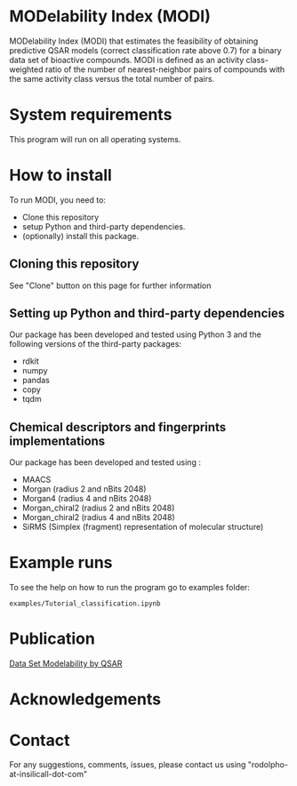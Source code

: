 # MODelability Index (MODI)

MODelability Index (MODI) that estimates the feasibility of obtaining predictive QSAR models (correct classification rate above 0.7) for a binary data set of bioactive compounds. MODI is defined as an activity class-weighted ratio of the number of nearest-neighbor pairs of compounds with the same activity class versus the total number of pairs.

# System requirements
This program will run on all operating systems.

# How to install
To run MODI, you need to:
* Clone this repository
* setup Python and third-party dependencies.
* (optionally) install this package.

## Cloning this repository
See "Clone" button on this page for further information

## Setting up Python and third-party dependencies
Our package has been developed and tested using Python 3 and the following
versions of the third-party packages:
* rdkit
* numpy
* pandas
* copy
* tqdm

## Chemical descriptors and fingerprints implementations
Our package has been developed and tested using :
* MAACS 
* Morgan (radius 2 and nBits 2048)
* Morgan4 (radius 4 and nBits 2048)
* Morgan_chiral2 (radius 2 and nBits 2048)
* Morgan_chiral2 (radius 4 and nBits 2048)
* SiRMS (Simplex (fragment) representation of molecular structure)

# Example runs

To see the help on how to run the program go to examples folder:
``` 
examples/Tutorial_classification.ipynb
```


# Publication
[Data Set Modelability by QSAR](https://pubs.acs.org/doi/10.1021/ci400572x)

# Acknowledgements


# Contact
For any suggestions, comments, issues, please contact us using "rodolpho-at-insilicall-dot-com"
